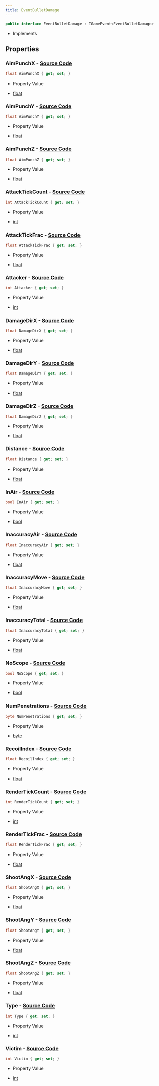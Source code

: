 ```yaml
---
title: EventBulletDamage
---
```


```csharp
public interface EventBulletDamage : IGameEvent<EventBulletDamage>
```

- Implements

## Properties

### **AimPunchX** - [Source Code](https://github.com/swiftly-solution/swiftlys2/blob/main/managed/src/SwiftlyS2.Generated/GameEvents/Interfaces/EventBulletDamage.cs#L107)

```csharp
float AimPunchX { get; set; }
```

- Property Value

- [float](https://learn.microsoft.com/dotnet/api/system.single)

### **AimPunchY** - [Source Code](https://github.com/swiftly-solution/swiftlys2/blob/main/managed/src/SwiftlyS2.Generated/GameEvents/Interfaces/EventBulletDamage.cs#L114)

```csharp
float AimPunchY { get; set; }
```

- Property Value

- [float](https://learn.microsoft.com/dotnet/api/system.single)

### **AimPunchZ** - [Source Code](https://github.com/swiftly-solution/swiftlys2/blob/main/managed/src/SwiftlyS2.Generated/GameEvents/Interfaces/EventBulletDamage.cs#L121)

```csharp
float AimPunchZ { get; set; }
```

- Property Value

- [float](https://learn.microsoft.com/dotnet/api/system.single)

### **AttackTickCount** - [Source Code](https://github.com/swiftly-solution/swiftlys2/blob/main/managed/src/SwiftlyS2.Generated/GameEvents/Interfaces/EventBulletDamage.cs#L128)

```csharp
int AttackTickCount { get; set; }
```

- Property Value

- [int](https://learn.microsoft.com/dotnet/api/system.int32)

### **AttackTickFrac** - [Source Code](https://github.com/swiftly-solution/swiftlys2/blob/main/managed/src/SwiftlyS2.Generated/GameEvents/Interfaces/EventBulletDamage.cs#L135)

```csharp
float AttackTickFrac { get; set; }
```

- Property Value

- [float](https://learn.microsoft.com/dotnet/api/system.single)

### **Attacker** - [Source Code](https://github.com/swiftly-solution/swiftlys2/blob/main/managed/src/SwiftlyS2.Generated/GameEvents/Interfaces/EventBulletDamage.cs#L30)

```csharp
int Attacker { get; set; }
```

- Property Value

- [int](https://learn.microsoft.com/dotnet/api/system.int32)

### **DamageDirX** - [Source Code](https://github.com/swiftly-solution/swiftlys2/blob/main/managed/src/SwiftlyS2.Generated/GameEvents/Interfaces/EventBulletDamage.cs#L44)

```csharp
float DamageDirX { get; set; }
```

- Property Value

- [float](https://learn.microsoft.com/dotnet/api/system.single)

### **DamageDirY** - [Source Code](https://github.com/swiftly-solution/swiftlys2/blob/main/managed/src/SwiftlyS2.Generated/GameEvents/Interfaces/EventBulletDamage.cs#L51)

```csharp
float DamageDirY { get; set; }
```

- Property Value

- [float](https://learn.microsoft.com/dotnet/api/system.single)

### **DamageDirZ** - [Source Code](https://github.com/swiftly-solution/swiftlys2/blob/main/managed/src/SwiftlyS2.Generated/GameEvents/Interfaces/EventBulletDamage.cs#L58)

```csharp
float DamageDirZ { get; set; }
```

- Property Value

- [float](https://learn.microsoft.com/dotnet/api/system.single)

### **Distance** - [Source Code](https://github.com/swiftly-solution/swiftlys2/blob/main/managed/src/SwiftlyS2.Generated/GameEvents/Interfaces/EventBulletDamage.cs#L37)

```csharp
float Distance { get; set; }
```

- Property Value

- [float](https://learn.microsoft.com/dotnet/api/system.single)

### **InAir** - [Source Code](https://github.com/swiftly-solution/swiftlys2/blob/main/managed/src/SwiftlyS2.Generated/GameEvents/Interfaces/EventBulletDamage.cs#L79)

```csharp
bool InAir { get; set; }
```

- Property Value

- [bool](https://learn.microsoft.com/dotnet/api/system.boolean)

### **InaccuracyAir** - [Source Code](https://github.com/swiftly-solution/swiftlys2/blob/main/managed/src/SwiftlyS2.Generated/GameEvents/Interfaces/EventBulletDamage.cs#L170)

```csharp
float InaccuracyAir { get; set; }
```

- Property Value

- [float](https://learn.microsoft.com/dotnet/api/system.single)

### **InaccuracyMove** - [Source Code](https://github.com/swiftly-solution/swiftlys2/blob/main/managed/src/SwiftlyS2.Generated/GameEvents/Interfaces/EventBulletDamage.cs#L163)

```csharp
float InaccuracyMove { get; set; }
```

- Property Value

- [float](https://learn.microsoft.com/dotnet/api/system.single)

### **InaccuracyTotal** - [Source Code](https://github.com/swiftly-solution/swiftlys2/blob/main/managed/src/SwiftlyS2.Generated/GameEvents/Interfaces/EventBulletDamage.cs#L156)

```csharp
float InaccuracyTotal { get; set; }
```

- Property Value

- [float](https://learn.microsoft.com/dotnet/api/system.single)

### **NoScope** - [Source Code](https://github.com/swiftly-solution/swiftlys2/blob/main/managed/src/SwiftlyS2.Generated/GameEvents/Interfaces/EventBulletDamage.cs#L72)

```csharp
bool NoScope { get; set; }
```

- Property Value

- [bool](https://learn.microsoft.com/dotnet/api/system.boolean)

### **NumPenetrations** - [Source Code](https://github.com/swiftly-solution/swiftlys2/blob/main/managed/src/SwiftlyS2.Generated/GameEvents/Interfaces/EventBulletDamage.cs#L65)

```csharp
byte NumPenetrations { get; set; }
```

- Property Value

- [byte](https://learn.microsoft.com/dotnet/api/system.byte)

### **RecoilIndex** - [Source Code](https://github.com/swiftly-solution/swiftlys2/blob/main/managed/src/SwiftlyS2.Generated/GameEvents/Interfaces/EventBulletDamage.cs#L177)

```csharp
float RecoilIndex { get; set; }
```

- Property Value

- [float](https://learn.microsoft.com/dotnet/api/system.single)

### **RenderTickCount** - [Source Code](https://github.com/swiftly-solution/swiftlys2/blob/main/managed/src/SwiftlyS2.Generated/GameEvents/Interfaces/EventBulletDamage.cs#L142)

```csharp
int RenderTickCount { get; set; }
```

- Property Value

- [int](https://learn.microsoft.com/dotnet/api/system.int32)

### **RenderTickFrac** - [Source Code](https://github.com/swiftly-solution/swiftlys2/blob/main/managed/src/SwiftlyS2.Generated/GameEvents/Interfaces/EventBulletDamage.cs#L149)

```csharp
float RenderTickFrac { get; set; }
```

- Property Value

- [float](https://learn.microsoft.com/dotnet/api/system.single)

### **ShootAngX** - [Source Code](https://github.com/swiftly-solution/swiftlys2/blob/main/managed/src/SwiftlyS2.Generated/GameEvents/Interfaces/EventBulletDamage.cs#L86)

```csharp
float ShootAngX { get; set; }
```

- Property Value

- [float](https://learn.microsoft.com/dotnet/api/system.single)

### **ShootAngY** - [Source Code](https://github.com/swiftly-solution/swiftlys2/blob/main/managed/src/SwiftlyS2.Generated/GameEvents/Interfaces/EventBulletDamage.cs#L93)

```csharp
float ShootAngY { get; set; }
```

- Property Value

- [float](https://learn.microsoft.com/dotnet/api/system.single)

### **ShootAngZ** - [Source Code](https://github.com/swiftly-solution/swiftlys2/blob/main/managed/src/SwiftlyS2.Generated/GameEvents/Interfaces/EventBulletDamage.cs#L100)

```csharp
float ShootAngZ { get; set; }
```

- Property Value

- [float](https://learn.microsoft.com/dotnet/api/system.single)

### **Type** - [Source Code](https://github.com/swiftly-solution/swiftlys2/blob/main/managed/src/SwiftlyS2.Generated/GameEvents/Interfaces/EventBulletDamage.cs#L184)

```csharp
int Type { get; set; }
```

- Property Value

- [int](https://learn.microsoft.com/dotnet/api/system.int32)

### **Victim** - [Source Code](https://github.com/swiftly-solution/swiftlys2/blob/main/managed/src/SwiftlyS2.Generated/GameEvents/Interfaces/EventBulletDamage.cs#L23)

```csharp
int Victim { get; set; }
```

- Property Value

- [int](https://learn.microsoft.com/dotnet/api/system.int32)

